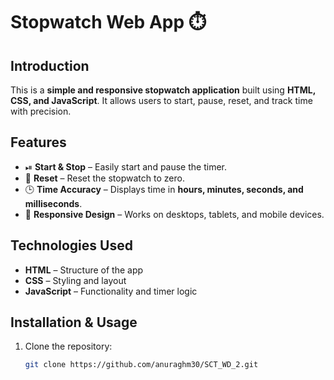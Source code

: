 # Stopwatch Web App ⏱️

## Introduction
This is a **simple and responsive stopwatch application** built using **HTML, CSS, and JavaScript**. It allows users to start, pause, reset, and track time with precision.

## Features
- ⏯ **Start & Stop** – Easily start and pause the timer.  
- 🔄 **Reset** – Reset the stopwatch to zero.  
- 🕒 **Time Accuracy** – Displays time in **hours, minutes, seconds, and milliseconds**.  
- 📱 **Responsive Design** – Works on desktops, tablets, and mobile devices.  

## Technologies Used
- **HTML** – Structure of the app  
- **CSS** – Styling and layout  
- **JavaScript** – Functionality and timer logic  

## Installation & Usage
1. Clone the repository:  
   ```sh
   git clone https://github.com/anuraghm30/SCT_WD_2.git
